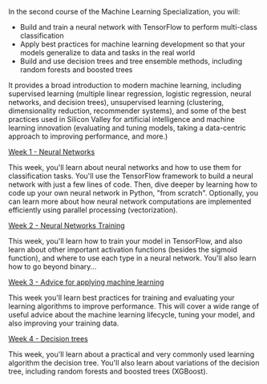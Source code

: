 In the second course of the Machine Learning Specialization, you will:

 - Build and train a neural network with TensorFlow to perform multi-class classification
 - Apply best practices for machine learning development so that your models generalize to data and tasks in the real world
 - Build and use decision trees and tree ensemble methods, including random forests and boosted trees

It provides a broad introduction to modern machine learning, including supervised learning (multiple linear regression, logistic regression, neural networks, and decision trees), unsupervised learning (clustering, dimensionality reduction, recommender systems), and some of the best practices used in Silicon Valley for artificial intelligence and machine learning innovation (evaluating and tuning models, taking a data-centric approach to improving performance, and more.)

[Week 1 - Neural Networks](./week1/README.md)

This week, you'll learn about neural networks and how to use them for classification tasks. You'll use the TensorFlow framework to build a neural network with just a few lines of code. Then, dive deeper by learning how to code up your own neural network in Python, "from scratch". Optionally, you can learn more about how neural network computations are implemented efficiently using parallel processing (vectorization).

[Week 2 - Neural Networks Training](./week2/README.md)

This week, you'll learn how to train your model in TensorFlow, and also learn about other important activation functions (besides the sigmoid function), and where to use each type in a neural network. You'll also learn how to go beyond binary...

[Week 3 - Advice for applying machine learning](./week3/README.md)

This week you'll learn best practices for training and evaluating your learning algorithms to improve performance. This will cover a wide range of useful advice about the machine learning lifecycle, tuning your model, and also improving your training data.

[Week 4 - Decision trees](./week4/README.md)

This week, you'll learn about a practical and very commonly used learning algorithm the decision tree. You'll also learn about variations of the decision tree, including random forests and boosted trees (XGBoost).
